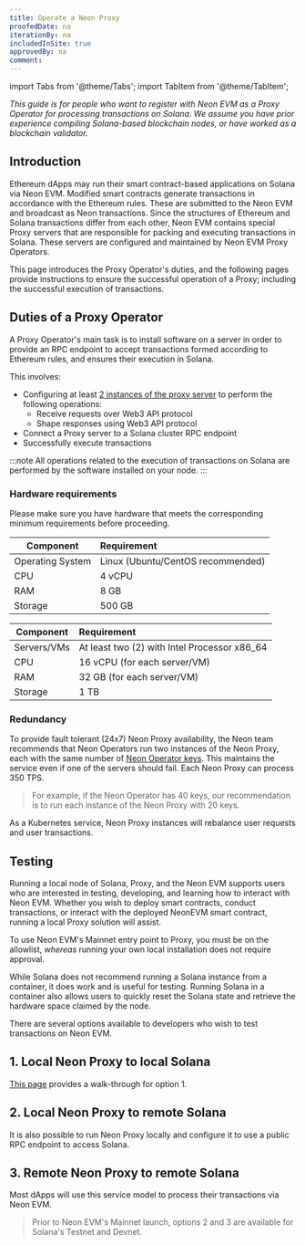 ```yaml
---
title: Operate a Neon Proxy
proofedDate: na
iterationBy: na
includedInSite: true
approvedBy: na
comment: 
---
```


import Tabs from '@theme/Tabs';
import TabItem from '@theme/TabItem';

*This guide is for people who want to register with Neon EVM as a Proxy Operator for processing transactions on Solana. We assume you have prior experience compiling Solana-based blockchain nodes, or have worked as a blockchain validator.*

## Introduction
Ethereum dApps may run their smart contract-based applications on Solana via Neon EVM. Modified smart contracts generate transactions in accordance with the Ethereum rules. These are submitted to the Neon EVM and broadcast as Neon transactions. Since the structures of Ethereum and Solana transactions differ from each other, Neon EVM contains special Proxy servers that are responsible for packing and executing transactions in Solana. These servers are configured and maintained by Neon EVM Proxy Operators.

This page introduces the Proxy Operator's duties, and the following pages provide instructions to ensure the successful operation of a Proxy; including the successful execution of transactions.

## Duties of a Proxy Operator
A Proxy Operator's main task is to install software on a server in order to provide an RPC endpoint to accept transactions formed according to Ethereum rules, and ensures their execution in Solana. 

This involves:
 * Configuring at least [2 instances of the proxy server](#redundancy) to perform the following operations:
    * Receive requests over Web3 API protocol
    * Shape responses using Web3 API protocol
 * Connect a Proxy server to a Solana cluster RPC endpoint
 * Successfully execute transactions

:::note
All operations related to the execution of transactions on Solana are performed by the software installed on your node.
:::

### Hardware requirements

Please make sure you have hardware that meets the corresponding minimum requirements before proceeding.

<Tabs>
  <TabItem value="basic" label="Basic" default>

|Component|Requirement                           |
|-----|:-----------------------------------------|
|Operating System | Linux (Ubuntu/CentOS recommended) |
|CPU | 4 vCPU |
|RAM | 8 GB |
|Storage | 500 GB |
  </TabItem>
  <TabItem value="self-managed" label="Self-Managed">

|Component|Requirement                           |
|-----|:-----------------------------------------|
|Servers/VMs | At least two (2) with Intel Processor x86_64 |
|CPU | 16 vCPU (for each server/VM) |
|RAM | 32 GB (for each server/VM) |
|Storage | 1 TB |
  </TabItem>
</Tabs>

### Redundancy

To provide fault tolerant (24x7) Neon Proxy availability, the Neon team recommends that Neon Operators run two instances of the Neon Proxy, each with the same number of [Neon Operator keys](accounts#the-operator-key). This maintains the service even if one of the servers should fail. Each Neon Proxy can process 350 TPS. 

> For example, if the Neon Operator has 40 keys, our recommendation is to run each instance of the Neon Proxy with 20 keys. 

As a Kubernetes service, Neon Proxy instances will rebalance user requests and user transactions.

## Testing

Running a local node of Solana, Proxy, and the Neon EVM supports users who are interested in testing, developing, and learning how to interact with Neon EVM. Whether you wish to deploy smart contracts, conduct transactions, or interact with the deployed NeonEVM smart contract, running a local Proxy solution will assist. 

To use Neon EVM's Mainnet entry point to Proxy, you must be on the allowlist, *whereas* running your own local installation does not require approval. 

While Solana does not recommend running a Solana instance from a container, it does work and is useful for testing. Running Solana in a container also allows users to quickly reset the Solana state and retrieve the hardware space claimed by the node.

There are several options available to developers who wish to test transactions on Neon EVM.

## 1. Local Neon Proxy to local Solana

[This page](basic.md) provides a walk-through for option 1.

## 2. Local Neon Proxy to remote Solana

It is also possible to run Neon Proxy locally and configure it to use a public RPC endpoint to access Solana.

## 3. Remote Neon Proxy to remote Solana

Most dApps will use this service model to process their transactions via Neon EVM.

> Prior to Neon EVM's Mainnet launch, options 2 and 3 are available for Solana's Testnet and Devnet.